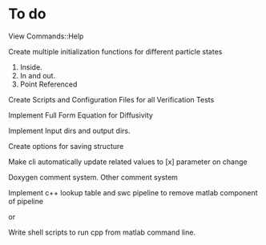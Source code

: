# To do

View Commands::Help

Create multiple initialization functions for different particle states
1. Inside.
2. In and out.
3. Point Referenced

Create Scripts and Configuration Files for all Verification Tests

Implement Full Form Equation for Diffusivity

Implement Input dirs and output dirs.

Create options for saving structure

Make cli automatically update related values to [x] parameter on change

Doxygen comment system.
Other comment system

Implement c++ lookup table and swc pipeline to remove matlab component of pipeline

or

Write shell scripts to run cpp from matlab command line.
